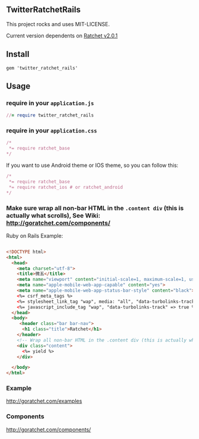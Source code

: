 ## TwitterRatchetRails

This project rocks and uses MIT-LICENSE.

Current version dependents on [Ratchet v2.0.1](http://goratchet.com)

## Install

`gem 'twitter_ratchet_rails'`

## Usage

### require in your `application.js`

  ```ruby
  //= require twitter_ratchet_rails
  ```

### require in your `application.css`

  ```ruby
  /*
   *= require ratchet_base
  */
  ```

  If you want to use Android theme or IOS theme, so you can follow this:

  ```ruby
  /*
   *= require ratchet_base
   *= require ratchet_ios # or ratchet_android
  */
  ```

### Make sure wrap all non-bar HTML in the `.content div` (this is actually what scrolls), See Wiki: http://goratchet.com/components/
  Ruby on Rails Example:

  ```html

  <!DOCTYPE html>
  <html>
    <head>
      <meta charset="utf-8">
      <title>微五</title>
      <meta name="viewport" content="initial-scale=1, maximum-scale=1, user-scalable=no">
      <meta name="apple-mobile-web-app-capable" content="yes">
      <meta name="apple-mobile-web-app-status-bar-style" content="black">
      <%= csrf_meta_tags %>
      <%= stylesheet_link_tag "wap", media: "all", "data-turbolinks-track" => true %>
      <%= javascript_include_tag "wap", "data-turbolinks-track" => true %>
    </head>
    <body>
       <header class="bar bar-nav">
        <h1 class="title">Ratchet</h1>
      </header>
      <!-- Wrap all non-bar HTML in the .content div (this is actually what scrolls) -->
      <div class="content">
        <%= yield %>
      </div>

    </body>
  </html>

  ```

### Example

http://goratchet.com/examples

### Components

http://goratchet.com/components/

